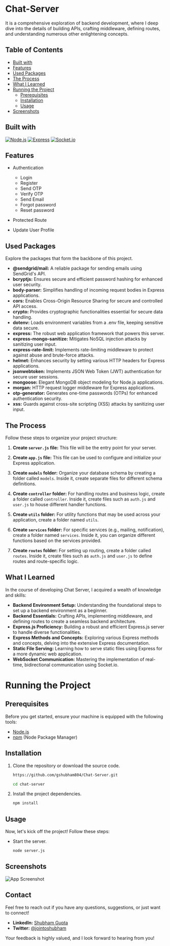 
# Chat-Server

It is a comprehensive exploration of backend development, where I deep dive into the details of building APIs, crafting middleware, defining routes, and understanding numerous other enlightening concepts.


## Table of Contents

- [Built with](#built-with)
- [Features](#features)
- [Used Packages](#used-packages)
- [The Process](#the-process)
- [What I Learned](#what-i-learned)
- [Running the Project](#running-the-project)
    - [Prerequisites](#prerequisites)
    - [Installation](#installation)
    - [Usage](#usage)
- [Screenshots](#screenshots)



## Built with

[![Node.js](https://img.shields.io/badge/Node.js-brightgreen)](https://nodejs.org/)
[![Express](https://img.shields.io/badge/Express-blue)](https://expressjs.com/)
[![Socket.io](https://img.shields.io/badge/Socket.io-yellow)](https://socket.io/)



## Features

- Authentication

   - Login
   - Register
   - Send OTP
   - Verify OTP
   - Send Email
   - Forgot password
   - Reset password

- Protected Route

- Update User Profile



## Used Packages

Explore the packages that form the backbone of this project.

- **@sendgrid/mail:** A reliable package for sending emails using SendGrid's API.
- **bcryptjs:** Ensures secure and efficient password hashing for enhanced user security.
- **body-parser:** Simplifies handling of incoming request bodies in Express applications.
- **cors:** Enables Cross-Origin Resource Sharing for secure and controlled API access.
- **crypto:** Provides cryptographic functionalities essential for secure data handling.
- **dotenv:** Loads environment variables from a .env file, keeping sensitive data secure.
- **express:** The robust web application framework that powers this server.
- **express-mongo-sanitize:** Mitigates NoSQL injection attacks by sanitizing user input.
- **express-rate-limit:** Implements rate-limiting middleware to protect against abuse and brute-force attacks.
- **helmet:** Enhances security by setting various HTTP headers for Express applications.
- **jsonwebtoken:** Implements JSON Web Token (JWT) authentication for secure user sessions.
- **mongoose:** Elegant MongoDB object modeling for Node.js applications.
- **morgan:** HTTP request logger middleware for Express applications.
- **otp-generator:** Generates one-time passwords (OTPs) for enhanced authentication security.
- **xss:** Guards against cross-site scripting (XSS) attacks by sanitizing user input.

## The Process

Follow these steps to organize your project structure:

1. **Create `server.js` file:** This file will be the entry point for your server.

2. **Create `app.js` file:** This file can be used to configure and initialize your Express application.

3. **Create `models` folder:** Organize your database schema by creating a folder called `models`. Inside it, create separate files for different schema definitions.

4. **Create `controller` folder:** For handling routes and business logic, create a folder called `controller`. Inside it, create files such as `auth.js` and `user.js` to house different handler functions.

5. **Create `utils` folder:** For utility functions that may be used across your application, create a folder named `utils`.

6. **Create `services` folder:** For specific services (e.g., mailing, notification), create a folder named `services`. Inside it, you can organize different functions based on the services provided.

7. **Create `routes` folder:** For setting up routing, create a folder called `routes`. Inside it, create files such as `auth.js` and `user.js` to define routes and route-specific logic.
## What I Learned

In the course of developing Chat Server, I acquired a wealth of knowledge and skills:

- **Backend Environment Setup:** Understanding the foundational steps to set up a backend environment as a beginner.
- **Backend Essentials:** Crafting APIs, implementing middleware, and defining routes to create a seamless backend architecture.
- **Express.js Proficiency:** Building a robust and efficient Express.js server to handle diverse functionalities.
- **Express Methods and Concepts:** Exploring various Express methods and concepts, delving into the extensive Express documentation.
- **Static File Serving:** Learning how to serve static files using Express for a more dynamic web application.
- **WebSocket Communication:** Mastering the implementation of real-time, bidirectional communication using Socket.io.

# Running the Project

## Prerequisites

Before you get started, ensure your machine is equipped with the following tools:

- [Node.js](https://nodejs.org/)
- [npm](https://www.npmjs.com/) (Node Package Manager)

## Installation

1. Clone the repository or download the source code.

    ```bash
    https://github.com/gshubham804/Chat-Server.git

    cd chat-server
    ```

2. Install the project dependencies.

    ```bash
    npm install
    ```

## Usage

Now, let's kick off the project! Follow these steps:

- Start the server.
    ```bash
    node server.js
    ```

## Screenshots

![App Screenshot](https://via.placeholder.com/468x300?text=App+Screenshot+Here)



## Contact

Feel free to reach out if you have any questions, suggestions, or just want to connect!

- **LinkedIn:** [Shubham Gupta](https://www.linkedin.com/in/shubhamgupta804/)
- **Twitter:** [@jointoshubham](https://twitter.com/jointoshubham)

Your feedback is highly valued, and I look forward to hearing from you!




